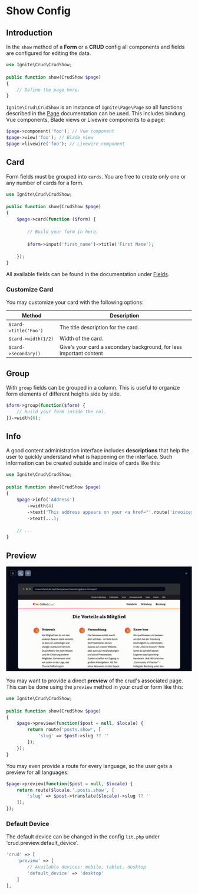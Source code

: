 # Show Config

## Introduction

In the `show` method of a **Form** or a **CRUD** config all components and
fields are configured for editing the data.

```php
use Ignite\Crud\CrudShow;

public function show(CrudShow $page)
{
    // Define the page here.
}
```

`Ignite\Crud\CrudShow` is an instance of `Ignite\Page\Page` so all functions
described in the [Page](../basics/page.md) documentation can be used. This
includes bindung Vue components, Blade views or Livewire components to a page:

```php
$page->component('foo'); // Vue component
$page->view('foo'); // Blade view
$page->livewire('foo'); // Livewire component
```

## Card

Form fields must be grouped into `cards`. You are free to create only one or any
number of cards for a form.

```php
use Ignite\Crud\CrudShow;

public function show(CrudShow $page)
{
    $page->card(function ($form) {

        // Build your form in here.

        $form->input('first_name')->title('First Name');

    });
}
```

All available fields can be found in the documentation under
[Fields](../fields/introduction.md).

### Customize Card

You may customize your card with the following options:

| Method                | Description                                                         |
| --------------------- | ------------------------------------------------------------------- |
| `$card->title('Foo')` | The title description for the card.                                 |
| `$card->width(1/2)`   | Width of the card.                                                  |
| `$card->secondary()`  | Give's your card a secondary background, for less important content |

## Group

With `group` fields can be grouped in a column. This is useful to organize form
elements of different heights side by side.

```php
$form->group(function($form) {
    // Build your form inside the col.
})->width(6);
```

## Info

A good content administration interface includes **descriptions** that help the
user to quickly understand what is happening on the interface. Such information
can be created outside and inside of cards like this:

```php
use Ignite\Crud\CrudShow;

public function show(CrudShow $page)
{
    $page->info('Address')
        ->width(4)
        ->text('This address appears on your <a href="'.route('invoices').'">invoices</a>.')
        ->text(...);

    // ...
}
```

## Preview

![preview](./screens/preview.gif 'preview')

You may want to provide a direct **preview** of the crud's associated page. This
can be done using the `preview` method in your crud or form like this:

```php
use Ignite\Crud\CrudShow;

public function show(CrudShow $page)
{
    $page->preview(function($post = null, $locale) {
        return route('posts.show', [
            'slug' => $post->slug ?? ''
        ]);
    });
}
```

You may even provide a route for every language, so the user gets a preview for
all languages:

```php
$page->preview(function($post = null, $locale) {
    return route($locale.'.posts.show', [
        'slug' => $post->translate($locale)->slug ?? ''
    ]);
});
```

### Default Device

The default device can be changed in the config `lit.php` under
'crud.preview.default_device'.

```php
'crud' => [
    'preview' => [
        // Available devices: mobile, tablet, desktop
        'default_device' => 'desktop'
    ]
],
```
